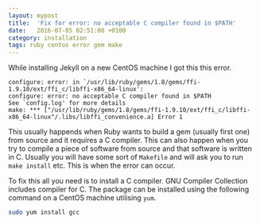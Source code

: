 ```yaml
---
layout: mypost
title:  'Fix for error: no acceptable C compiler found in $PATH'
date:   2016-07-05 02:51:00 +0100
category: installation
tags: ruby centos error gem make
---
```


While installing Jekyll on a new CentOS machine I got this this error.

```
configure: error: in `/usr/lib/ruby/gems/1.8/gems/ffi-1.9.10/ext/ffi_c/libffi-x86_64-linux':
configure: error: no acceptable C compiler found in $PATH
See `config.log' for more details
make: *** ["/usr/lib/ruby/gems/1.8/gems/ffi-1.9.10/ext/ffi_c/libffi-x86_64-linux"/.libs/libffi_convenience.a] Error 1
```

This usually happends when Ruby wants to build a gem (usually first one) from source and it requires a C compiler. This can also happen when you try to compile a piece of software from source and that software is written in C. Usually you will have some sort of `Makefile` and will ask you to run `make install` etc. This is when the error can occur.

To fix this all you need is to install a C compiler. GNU Compiler Collection includes compiler for C. The package can be installed using the following command on a CentOS machine utilising `yum`.

```bash
sudo yum install gcc
```
